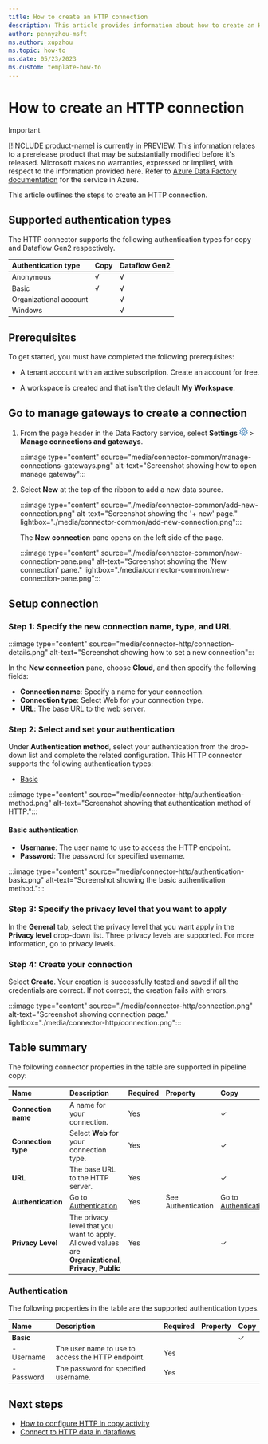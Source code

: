 ```yaml
---
title: How to create an HTTP connection
description: This article provides information about how to create an HTTP connection in Microsoft Fabric.
author: pennyzhou-msft
ms.author: xupzhou
ms.topic: how-to
ms.date: 05/23/2023
ms.custom: template-how-to
---
```


# How to create an HTTP connection

> [!IMPORTANT]
> [!INCLUDE [product-name](../includes/product-name.md)] is currently in PREVIEW.
> This information relates to a prerelease product that may be substantially modified before it's released. Microsoft makes no warranties, expressed or implied, with respect to the information provided here. Refer to [Azure Data Factory documentation](/azure/data-factory/) for the service in Azure.

This article outlines the steps to create an HTTP connection.

## Supported authentication types

The HTTP connector supports the following authentication types for copy and Dataflow Gen2 respectively.  

|Authentication type |Copy |Dataflow Gen2 |
|:---|:---|:---|
|Anonymous| √| √|
|Basic| √| √|
|Organizational account| | √|
|Windows| | √|

## Prerequisites

To get started, you must have completed the following prerequisites:

- A tenant account with an active subscription. Create an account for free.

- A workspace is created and that isn't the default **My Workspace**.

## Go to manage gateways to create a connection

1. From the page header in the Data Factory service, select **Settings** ![Settings gear icon](./media/connector-common/settings.png) > **Manage connections and gateways**.

   :::image type="content" source="media/connector-common/manage-connections-gateways.png" alt-text="Screenshot showing how to open manage gateway":::

2. Select **New** at the top of the ribbon to add a new data source.

    :::image type="content" source="./media/connector-common/add-new-connection.png" alt-text="Screenshot showing the '+ new' page." lightbox="./media/connector-common/add-new-connection.png":::

    The **New connection** pane opens on the left side of the page.

    :::image type="content" source="./media/connector-common/new-connection-pane.png" alt-text="Screenshot showing the 'New connection' pane." lightbox="./media/connector-common/new-connection-pane.png":::

## Setup connection

### Step 1: Specify the new connection name, type, and URL

   :::image type="content" source="media/connector-http/connection-details.png" alt-text="Screenshot showing how to set a new connection":::

In the **New connection** pane, choose **Cloud**, and then specify the following fields:

- **Connection name**: Specify a name for your connection.
- **Connection type**: Select Web for your connection type.
- **URL**: The base URL to the web server.

### Step 2:  Select and set your authentication

Under **Authentication method**, select your authentication from the drop-down list and complete the related configuration. This HTTP connector supports the following authentication types:

- [Basic](#basic-authentication)

:::image type="content" source="media/connector-http/authentication-method.png" alt-text="Screenshot showing that authentication method of HTTP.":::

#### Basic authentication

- **Username**: The user name to use to access the HTTP endpoint.
- **Password**: The password for specified username.

:::image type="content" source="media/connector-http/authentication-basic.png" alt-text="Screenshot showing the basic authentication method.":::

### Step 3: Specify the privacy level that you want to apply

In the **General** tab, select the privacy level that you want apply in the **Privacy level** drop-down list. Three privacy levels are supported. For more information, go to privacy levels.

### Step 4: Create your connection

Select **Create**. Your creation is successfully tested and saved if all the credentials are correct. If not correct, the creation fails with errors.

:::image type="content" source="./media/connector-http/connection.png" alt-text="Screenshot showing connection page." lightbox="./media/connector-http/connection.png":::

## Table summary

The following connector properties in the table are supported in pipeline copy:

|Name|Description|Required|Property|Copy|
|:---|:---|:---|:---|:---|
|**Connection name**|A name for your connection.|Yes||✓|
|**Connection type**|Select **Web** for your connection type.|Yes||✓|
|**URL**|The base URL to the HTTP server.|Yes||✓|
|**Authentication**|Go to [Authentication](#authentication) |Yes|See Authentication|Go to  [Authentication](#authentication)|
|**Privacy Level**|The privacy level that you want to apply. Allowed values are **Organizational**, **Privacy**, **Public**|Yes||✓|

### Authentication

The following properties in the table are the supported authentication types.

|Name|Description|Required|Property|Copy|
|:---|:---|:---|:---|:---|
|**Basic**||||✓|
|- Username|The user name to use to access the HTTP endpoint.|Yes |||
|- Password|The password for specified username.|Yes |||

## Next steps

- [How to configure HTTP in copy activity](connector-http-copy-activity.md)
- [Connect to HTTP data in dataflows](connector-http-dataflows.md)